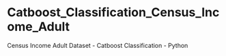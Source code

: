 # Catboost_Classification_Census_Income_Adult
Census Income Adult Dataset - Catboost Classification - Python
